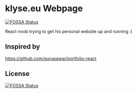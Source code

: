 # klyse.eu Webpage
[![FOSSA Status](https://app.fossa.com/api/projects/git%2Bgithub.com%2Fklyse%2Fklyse.eu.svg?type=shield)](https://app.fossa.com/projects/git%2Bgithub.com%2Fklyse%2Fklyse.eu?ref=badge_shield)


React noob trying to get his personal website up and running :)

## Inspired by 

https://github.com/gurupawar/portfolio-react

## License

[![FOSSA Status](https://app.fossa.com/api/projects/git%2Bgithub.com%2Fklyse%2Fklyse.eu.svg?type=large)](https://app.fossa.com/projects/git%2Bgithub.com%2Fklyse%2Fklyse.eu?ref=badge_large)